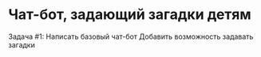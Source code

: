 # Чат-бот, задающий загадки детям

Задача #1: 
Написать базовый чат-бот
Добавить возможность задавать загадки 
